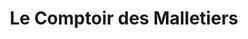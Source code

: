 ---
title: "Le Comptoir des Malletiers"
url: /villeneuve-dascq/le-comptoir-des-malletiers/
shop: cuir
---